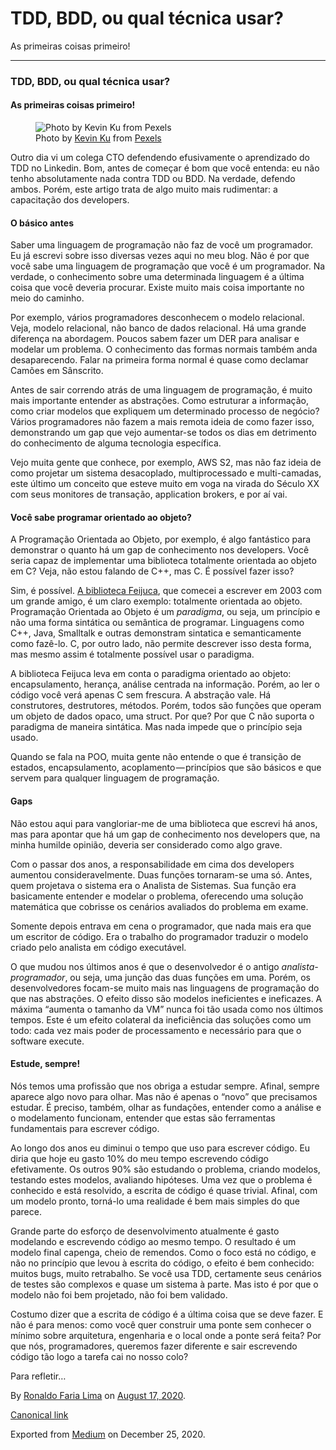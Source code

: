 TDD, BDD, ou qual técnica usar?
===============================

As primeiras coisas primeiro!

------------------------------------------------------------------------

### TDD, BDD, ou qual técnica usar?

#### As primeiras coisas primeiro!

<figure>
<img src="https://cdn-images-1.medium.com/max/800/1*5FjiEW3V-S6C4ZLNDl5LGA.jpeg" alt="Photo by Kevin Ku from Pexels" class="graf-image" /><figcaption>Photo by <a href="https://www.pexels.com/@kevin-ku-92347?utm_content=attributionCopyText&amp;utm_medium=referral&amp;utm_source=pexels" class="markup--anchor markup--figure-anchor">Kevin Ku</a> from <a href="https://www.pexels.com/photo/coding-computer-data-depth-of-field-577585/?utm_content=attributionCopyText&amp;utm_medium=referral&amp;utm_source=pexels" class="markup--anchor markup--figure-anchor">Pexels</a></figcaption>
</figure>Outro dia vi um colega CTO defendendo efusivamente o
aprendizado do TDD no Linkedin. Bom, antes de começar é bom que você
entenda: eu não tenho absolutamente nada contra TDD ou BDD. Na verdade,
defendo ambos. Porém, este artigo trata de algo muito mais rudimentar: a
capacitação dos developers.

#### O básico antes

Saber uma linguagem de programação não faz de você um programador. Eu já
escrevi sobre isso diversas vezes aqui no meu blog. Não é por que você
sabe uma linguagem de programação que você é um programador. Na verdade,
o conhecimento sobre uma determinada linguagem é a última coisa que você
deveria procurar. Existe muito mais coisa importante no meio do caminho.

Por exemplo, vários programadores desconhecem o modelo relacional. Veja,
modelo relacional, não banco de dados relacional. Há uma grande
diferença na abordagem. Poucos sabem fazer um DER para analisar e
modelar um problema. O conhecimento das formas normais também anda
desaparecendo. Falar na primeira forma normal é quase como declamar
Camões em Sânscrito.

Antes de sair correndo atrás de uma linguagem de programação, é muito
mais importante entender as abstrações. Como estruturar a informação,
como criar modelos que expliquem um determinado processo de negócio?
Vários programadores não fazem a mais remota ideia de como fazer isso,
demonstrando um gap que vejo aumentar-se todos os dias em detrimento do
conhecimento de alguma tecnologia específica.

Vejo muita gente que conhece, por exemplo, AWS S2, mas não faz ideia de
como projetar um sistema desacoplado, multiprocessado e multi-camadas,
este último um conceito que esteve muito em voga na virada do Século XX
com seus monitores de transação, application brokers, e por aí vai.

#### Você sabe programar orientado ao objeto?

A Programação Orientada ao Objeto, por exemplo, é algo fantástico para
demonstrar o quanto há um gap de conhecimento nos developers. Você seria
capaz de implementar uma biblioteca totalmente orientada ao objeto em C?
Veja, não estou falando de C++, mas C. É possível fazer isso?

Sim, é possível.
<a href="https://github.com/ronflima/feijuca" class="markup--anchor markup--p-anchor">A biblioteca Feijuca</a>,
que comecei a escrever em 2003 com um grande amigo, é um claro exemplo:
totalmente orientada ao objeto. Programação Orientada ao Objeto é um
*paradigma*, ou seja, um princípio e não uma forma sintática ou
semântica de programar. Linguagens como C++, Java, Smalltalk e outras
demonstram sintatica e semanticamente como fazê-lo. C, por outro lado,
não permite descrever isso desta forma, mas mesmo assim é totalmente
possível usar o paradigma.

A biblioteca Feijuca leva em conta o paradigma orientado ao objeto:
encapsulamento, herança, análise centrada na informação. Porém, ao ler o
código você verá apenas C sem frescura. A abstração vale. Há
construtores, destrutores, métodos. Porém, todos são funções que operam
um objeto de dados opaco, uma struct. Por que? Por que C não suporta o
paradigma de maneira sintática. Mas nada impede que o princípio seja
usado.

Quando se fala na POO, muita gente não entende o que é transição de
estados, encapsulamento, acoplamento — princípios que são básicos e que
servem para qualquer linguagem de programação.

#### Gaps

Não estou aqui para vangloriar-me de uma biblioteca que escrevi há anos,
mas para apontar que há um gap de conhecimento nos developers que, na
minha humilde opinião, deveria ser considerado como algo grave.

Com o passar dos anos, a responsabilidade em cima dos developers
aumentou consideravelmente. Duas funções tornaram-se uma só. Antes, quem
projetava o sistema era o Analista de Sistemas. Sua função era
basicamente entender e modelar o problema, oferecendo uma solução
matemática que cobrisse os cenários avaliados do problema em exame.

Somente depois entrava em cena o programador, que nada mais era que um
escritor de código. Era o trabalho do programador traduzir o modelo
criado pelo analista em código executável.

O que mudou nos últimos anos é que o desenvolvedor é o antigo
*analista-programador*, ou seja, uma junção das duas funções em uma.
Porém, os desenvolvedores focam-se muito mais nas linguagens de
programação do que nas abstrações. O efeito disso são modelos
ineficientes e ineficazes. A máxima “aumenta o tamanho da VM” nunca foi
tão usada como nos últimos tempos. Este é um efeito colateral da
ineficiência das soluções como um todo: cada vez mais poder de
processamento e necessário para que o software execute.

#### Estude, sempre!

Nós temos uma profissão que nos obriga a estudar sempre. Afinal, sempre
aparece algo novo para olhar. Mas não é apenas o “novo” que precisamos
estudar. É preciso, também, olhar as fundações, entender como a análise
e o modelamento funcionam, entender que estas são ferramentas
fundamentais para escrever código.

Ao longo dos anos eu diminui o tempo que uso para escrever código. Eu
diria que hoje eu gasto 10% do meu tempo escrevendo código efetivamente.
Os outros 90% são estudando o problema, criando modelos, testando estes
modelos, avaliando hipóteses. Uma vez que o problema é conhecido e está
resolvido, a escrita de código é quase trivial. Afinal, com um modelo
pronto, torná-lo uma realidade é bem mais simples do que parece.

Grande parte do esforço de desenvolvimento atualmente é gasto modelando
e escrevendo código ao mesmo tempo. O resultado é um modelo final
capenga, cheio de remendos. Como o foco está no código, e não no
princípio que levou à escrita do código, o efeito é bem conhecido:
muitos bugs, muito retrabalho. Se você usa TDD, certamente seus cenários
de testes são complexos e quase um sistema à parte. Mas isto é por que o
modelo não foi bem projetado, não foi bem validado.

Costumo dizer que a escrita de código é a última coisa que se deve
fazer. E não é para menos: como você quer construir uma ponte sem
conhecer o mínimo sobre arquitetura, engenharia e o local onde a ponte
será feita? Por que nós, programadores, queremos fazer diferente e sair
escrevendo código tão logo a tarefa cai no nosso colo?

Para refletir…

By
<a href="https://medium.com/@ronaldolima" class="p-author h-card">Ronaldo Faria Lima</a>
on [August 17, 2020](https://medium.com/p/26d62be602ee).

<a href="https://medium.com/@ronaldolima/tdd-bdd-ou-qual-t%C3%A9cnica-usar-26d62be602ee" class="p-canonical">Canonical link</a>

Exported from [Medium](https://medium.com) on December 25, 2020.
